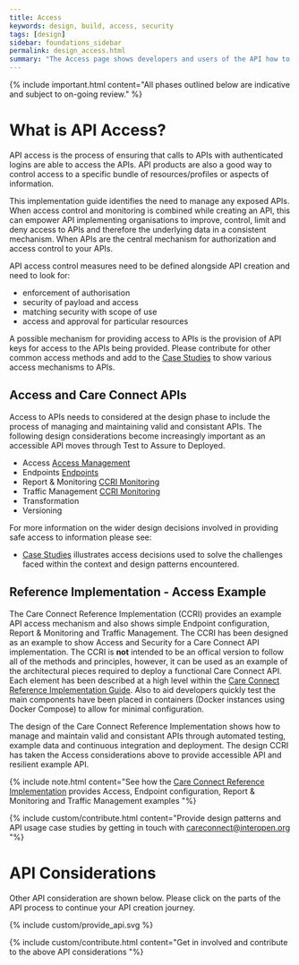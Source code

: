 ```yaml
---
title: Access
keywords: design, build, access, security
tags: [design]
sidebar: foundations_sidebar
permalink: design_access.html
summary: "The Access page shows developers and users of the API how to access and call the API"
---
```


{% include important.html content="All phases outlined below are indicative and subject to on-going review." %}

# What is API Access? #

API access is the process of ensuring that calls to APIs with authenticated logins are able to access the APIs. API products are also a good way to control access to a specific bundle of resources/profiles or aspects of information.

This implementation guide identifies the need to manage any exposed APIs. When access control and monitoring is combined while creating an API, this can empower API implementing organisations to improve, control, limit and deny access to APIs and therefore the underlying data in a consistent mechanism. When APIs are the central mechanism for authorization and access control to your APIs. 

API access control measures need to be defined alongside API creation and need to look for:
- enforcement of authorisation
- security of payload and access
- matching security with scope of use
- access and approval for particular resources

A possible mechanism for providing access to APIs is the provision of API keys for access to the APIs being provided. Please contribute for other common access methods and add to the [Case Studies](/engage_case_studies.html) to show various access mechanisms to APIs.

## Access and Care Connect APIs ##

Access to APIs needs to considered at the design phase to include the process of managing and maintaining valid and consistant APIs. The following design considerations become increasingly important as an accessible API moves through Test to Assure to Deployed.

- Access [Access Management](/engage_case_studies.html)
- Endpoints [Endpoints]()
- Report & Monitoring [CCRI Monitoring](/engage_case_studies.html)
- Traffic Management [CCRI Monitoring](/engage_case_studies.html)
- Transformation
- Versioning

For more information on the wider design decisions involved in providing safe access to information please see: 

- [Case Studies](/engage_case_studies.html) illustrates access decisions used to solve the challenges faced within the context and design patterns encountered.

## Reference Implementation - Access Example ##

The Care Connect Reference Implementation (CCRI) provides an example API access mechanism and also shows simple Endpoint configuration, Report & Monitoring and Traffic Management. The CCRI has been designed as an example to show Access and Security for a Care Connect API implementation. The CCRI is <b>not</b> intended to be an offical version to follow all of the methods and principles, however, it can be used as an example of the architectural pieces required to deploy a functional Care Connect API. Each element has been described at a high level within the [Care Connect Reference Implementation Guide](/build_ri_overview.html). Also to aid developers quickly test the main components have been placed in containers (Docker instances using Docker Compose) to allow for minimal configuration. 


The design of the Care Connect Reference Implementation shows how to manage and maintain valid and consistant APIs through automated testing, example data and continuous integration and deployment. The design CCRI has taken the Access considerations above to provide accessible API and resilient example API.

{% include note.html content="See how the [Care Connect Reference Implementation](/build_ri_overview.html) provides Access, Endpoint configuration, Report & Monitoring and Traffic Management examples "%}


{% include custom/contribute.html content="Provide design patterns and API usage case studies by getting in touch with careconnect@interopen.org "%}

# API Considerations #

Other API consideration are shown below. Please click on the parts of the API process to continue your API creation journey.

{% include custom/provide_api.svg %}

{% include custom/contribute.html content="Get in involved and contribute to the above API considerations "%}

